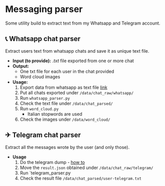 # Messaging parser
Some utility build to extract text from my Whatsapp and Telegram account.

## 📞 Whatsapp chat parser
Extract users text from whatsapp chats and save it as unique text file.

- **Input (to provide):** _.txt_ file exported from one or more chat
- **Output:**
    - One txt file for each user in the chat provided
    - Word cloud images
- **Usage:**
    1. Export data from whatsapp as text file [link](https://faq.whatsapp.com/en/android/23756533/)
    2. Put all chats exported under `/data/chat_raw/whatsapp/`
    3. Run `whatsapp_parser.py`
    4. Check the text file under `/data/chat_parsed/`
    5. Run `word_cloud.py`
        - Italian stopwords are used
    6. Check the images under `/data/word_cloud/` 
    
## ✈ Telegram chat parser
Extract all the messages wrote by the user (and only those).

- **Usage**
    1. Do the telegram dump - [how to](https://telegram.org/blog/export-and-more)
    2. Move the `result.json` obtained under `/data/chat_raw/telegram/`
    3. Run `telegram_parser.py
    4. Check the result file `/data/chat_parsed/user-telegram.txt`